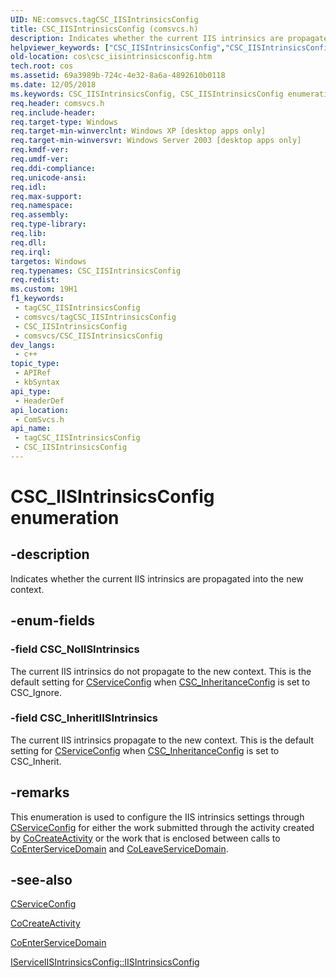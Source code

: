 ```yaml
---
UID: NE:comsvcs.tagCSC_IISIntrinsicsConfig
title: CSC_IISIntrinsicsConfig (comsvcs.h)
description: Indicates whether the current IIS intrinsics are propagated into the new context.
helpviewer_keywords: ["CSC_IISIntrinsicsConfig","CSC_IISIntrinsicsConfig enumeration [COM+]","CSC_InheritIISIntrinsics","CSC_NoIISIntrinsics","_cos_CSC_IISIntrinsicsConfig","comsvcs/CSC_IISIntrinsicsConfig","comsvcs/CSC_InheritIISIntrinsics","comsvcs/CSC_NoIISIntrinsics","cos.csc_iisintrinsicsconfig"]
old-location: cos\csc_iisintrinsicsconfig.htm
tech.root: cos
ms.assetid: 69a3989b-724c-4e32-8a6a-4892610b0118
ms.date: 12/05/2018
ms.keywords: CSC_IISIntrinsicsConfig, CSC_IISIntrinsicsConfig enumeration [COM+], CSC_InheritIISIntrinsics, CSC_NoIISIntrinsics, _cos_CSC_IISIntrinsicsConfig, comsvcs/CSC_IISIntrinsicsConfig, comsvcs/CSC_InheritIISIntrinsics, comsvcs/CSC_NoIISIntrinsics, cos.csc_iisintrinsicsconfig
req.header: comsvcs.h
req.include-header: 
req.target-type: Windows
req.target-min-winverclnt: Windows XP [desktop apps only]
req.target-min-winversvr: Windows Server 2003 [desktop apps only]
req.kmdf-ver: 
req.umdf-ver: 
req.ddi-compliance: 
req.unicode-ansi: 
req.idl: 
req.max-support: 
req.namespace: 
req.assembly: 
req.type-library: 
req.lib: 
req.dll: 
req.irql: 
targetos: Windows
req.typenames: CSC_IISIntrinsicsConfig
req.redist: 
ms.custom: 19H1
f1_keywords:
 - tagCSC_IISIntrinsicsConfig
 - comsvcs/tagCSC_IISIntrinsicsConfig
 - CSC_IISIntrinsicsConfig
 - comsvcs/CSC_IISIntrinsicsConfig
dev_langs:
 - c++
topic_type:
 - APIRef
 - kbSyntax
api_type:
 - HeaderDef
api_location:
 - ComSvcs.h
api_name:
 - tagCSC_IISIntrinsicsConfig
 - CSC_IISIntrinsicsConfig
---
```


# CSC_IISIntrinsicsConfig enumeration


## -description

Indicates whether the current IIS intrinsics are propagated into the new context.

## -enum-fields

### -field CSC_NoIISIntrinsics

The current IIS intrinsics do not propagate to the new context. This is the default setting for <a href="/windows/desktop/cossdk/cserviceconfig">CServiceConfig</a> when <a href="/windows/desktop/api/comsvcs/ne-comsvcs-csc_inheritanceconfig">CSC_InheritanceConfig</a> is set to CSC_Ignore.

### -field CSC_InheritIISIntrinsics

The current IIS intrinsics propagate to the new context. This is the default setting for <a href="/windows/desktop/cossdk/cserviceconfig">CServiceConfig</a> when <a href="/windows/desktop/api/comsvcs/ne-comsvcs-csc_inheritanceconfig">CSC_InheritanceConfig</a> is set to CSC_Inherit.

## -remarks

This enumeration is used to configure the IIS intrinsics settings through <a href="/windows/desktop/cossdk/cserviceconfig">CServiceConfig</a> for either the work submitted through the activity created by <a href="/windows/desktop/api/comsvcs/nf-comsvcs-cocreateactivity">CoCreateActivity</a> or the work that is enclosed between calls to <a href="/windows/desktop/api/comsvcs/nf-comsvcs-coenterservicedomain">CoEnterServiceDomain</a> and <a href="/windows/desktop/api/comsvcs/nf-comsvcs-coleaveservicedomain">CoLeaveServiceDomain</a>.

## -see-also

<a href="/windows/desktop/cossdk/cserviceconfig">CServiceConfig</a>



<a href="/windows/desktop/api/comsvcs/nf-comsvcs-cocreateactivity">CoCreateActivity</a>



<a href="/windows/desktop/api/comsvcs/nf-comsvcs-coenterservicedomain">CoEnterServiceDomain</a>



<a href="/windows/desktop/api/comsvcs/nf-comsvcs-iserviceiisintrinsicsconfig-iisintrinsicsconfig">IServiceIISIntrinsicsConfig::IISIntrinsicsConfig</a>

